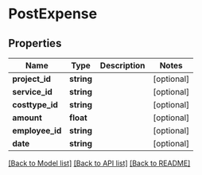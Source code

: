# PostExpense

## Properties

 Name            | Type       | Description | Notes      
-----------------|------------|-------------|------------
 **project_id**  | **string** |             | [optional] 
 **service_id**  | **string** |             | [optional] 
 **costtype_id** | **string** |             | [optional] 
 **amount**      | **float**  |             | [optional] 
 **employee_id** | **string** |             | [optional] 
 **date**        | **string** |             | [optional] 

[[Back to Model list]](../../README.md#documentation-for-models) [[Back to API list]](../../README.md#documentation-for-api-endpoints) [[Back to README]](../../README.md)


